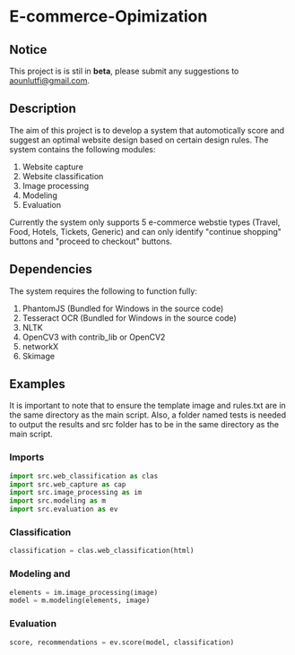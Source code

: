 # E-commerce-Opimization

## Notice
This project is is stil in **beta**, please submit any suggestions to [aounlutfi@gmail.com](mailto:aounlutfi.com).

## Description
The aim of this project is to develop a system that automotically score and suggest an optimal website design based on certain design rules. The system contains the following modules:

  1. Website capture
  2. Website classification
  3. Image processing
  4. Modeling
  5. Evaluation
  
Currently the system only supports 5 e-commerce webstie types (Travel, Food, Hotels, Tickets, Generic) and can only identify "continue shopping" buttons and "proceed to checkout" buttons.

## Dependencies
The system requires the following to function fully:

  1. PhantomJS (Bundled for Windows in the source code)
  3. Tesseract OCR (Bundled for Windows in the source code)
  2. NLTK
  3. OpenCV3 with contrib_lib or OpenCV2
  4. networkX
  5. Skimage

## Examples
It is important to note that to ensure the template image and rules.txt are in the same directory 
as the main script. Also, a folder named tests is needed to output the results and src folder has 
to be in the same directory as the main script.

### Imports
```python
import src.web_classification as clas
import src.web_capture as cap
import src.image_processing as im
import src.modeling as m
import src.evaluation as ev
```
### Classification
```python
classification = clas.web_classification(html)
```
### Modeling and 
```python
elements = im.image_processing(image)
model = m.modeling(elements, image)
```
### Evaluation
```python
score, recommendations = ev.score(model, classification)
```